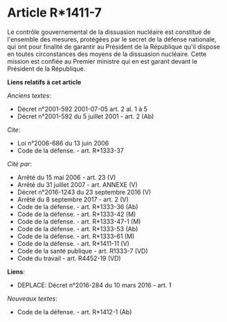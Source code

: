 # Article R*1411-7

Le contrôle gouvernemental de la dissuasion nucléaire est constitué de l'ensemble des mesures, protégées par le secret de la
défense nationale, qui ont pour finalité de garantir au Président de la République qu'il dispose en toutes circonstances des
moyens de la dissuasion nucléaire. Cette mission est confiée au Premier ministre qui en est garant devant le Président de la
République.

**Liens relatifs à cet article**

_Anciens textes_:

  - Décret n°2001-592 2001-07-05 art. 2 al. 1 à 5
  - Décret n°2001-592 du 5 juillet 2001 - art. 2 (Ab)

_Cite_:

  - Loi n°2006-686 du 13 juin 2006
  - Code de la défense. - art. R*1333-37

_Cité par_:

  - Arrêté du 15 mai 2006 - art. 23 (V)
  - Arrêté du 31 juillet 2007 - art. ANNEXE (V)
  - Décret n°2016-1243 du 23 septembre 2016 (V)
  - Arrêté du 8 septembre 2017 - art. 2 (V)
  - Code de la défense. - art. R*1333-36 (Ab)
  - Code de la défense. - art. R*1333-42 (M)
  - Code de la défense. - art. R*1333-47-1 (M)
  - Code de la défense. - art. R*1333-53 (Ab)
  - Code de la défense. - art. R*1333-61 (M)
  - Code de la défense. - art. R*1411-11 (V)
  - Code de la santé publique - art. R1333-7 (VD)
  - Code du travail - art. R4452-19 (VD)

**Liens**:

  - DEPLACE: Décret n°2016-284 du 10 mars 2016 - art. 1

_Nouveaux textes_:

  - Code de la défense. - art. R*1412-1 (Ab)
